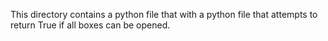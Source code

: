 This directory contains a python file that with a python file that attempts to return True if all boxes can be opened.

